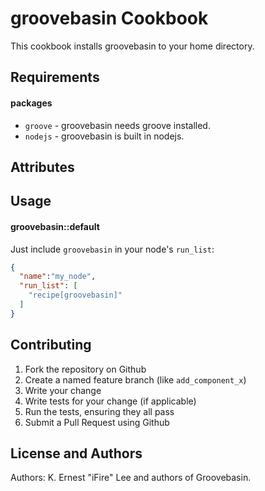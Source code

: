 groovebasin Cookbook
====================

This cookbook installs groovebasin to your home directory.

Requirements
------------

#### packages
- `groove` - groovebasin needs groove installed.
- `nodejs` - groovebasin is built in nodejs.

Attributes
----------

Usage
-----
#### groovebasin::default

Just include `groovebasin` in your node's `run_list`:

```json
{
  "name":"my_node",
  "run_list": [
    "recipe[groovebasin]"
  ]
}
```

Contributing
------------

1. Fork the repository on Github
2. Create a named feature branch (like `add_component_x`)
3. Write your change
4. Write tests for your change (if applicable)
5. Run the tests, ensuring they all pass
6. Submit a Pull Request using Github

License and Authors
-------------------
Authors: K. Ernest "iFire" Lee and authors of Groovebasin.
